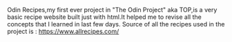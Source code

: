 Odin Recipes,my first ever project in "The Odin Project" aka TOP,is a very basic recipe website built just with html.It helped me to revise all the concepts that I learned in last few days.
Source of all the recipes used in the project is : https://www.allrecipes.com/
 